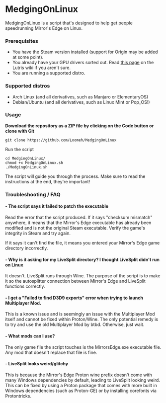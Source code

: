 # MedgingOnLinux
MedgingOnLinux is a script that's designed to help get people speedrunning Mirror's Edge on Linux.

### Prerequisites
- You have the Steam version installed (support for Origin may be added at some point).
- You already have your GPU drivers sorted out. Read [this page](https://github.com/lutris/docs/blob/master/InstallingDrivers.md) on the Lutris wiki if you aren't sure.
- You are running a supported distro.


### Supported distros
- Arch Linux (and all derivatives, such as Manjaro or ElementaryOS)
- Debian/Ubuntu (and all derivatives, such as Linux Mint or Pop_OS!)


### Usage
**Download the repository as a ZIP file by clicking on the Code button or clone with Git**
```
git clone https://github.com/Loomeh/MedgingOnLinux
```

Run the script
```
cd MedgingOnLinux/
chmod +x MedgingOnLinux.sh
./MedgingOnLinux.sh
```

The script will guide you through the process. Make sure to read the instructions at the end, they're important!


### Troubleshooting / FAQ
#### - The script says it failed to patch the executable
Read the error that the script produced. If it says "checksum mismatch" anywhere, it means that the Mirror's Edge executable has already been modified and is not the original Steam executable. Verify the game's integrity in Steam and try again.

If it says it can't find the file, it means you entered your Mirror's Edge game directory incorrectly.


#### - Why is it asking for my LiveSplit directory? I thought LiveSplit didn't run on Linux
It doesn't. LiveSplit runs through Wine. The purpose of the script is to make it so the autosplitter connection between Mirror's Edge and LiveSplit functions correctly.


#### - I get a "Failed to find D3D9 exports" error when trying to launch Multiplayer Mod.
This is a known issue and is seemingly an issue with the Multiplayer Mod itself and cannot be fixed within Proton/Wine. The only potential remedy is to try and use the old Multiplayer Mod by btbd. Otherwise, just wait.


#### - What mods can I use?
The only game file the script touches is the MirrorsEdge.exe executable file. Any mod that doesn't replace that file is fine.


#### - LiveSplit looks weird/glitchy
This is because the Mirror's Edge Proton wine prefix doesn't come with many Windows dependencies by default, leading to LiveSplit looking weird. This can be fixed by using a Proton package that comes with more built in Windows dependencies (such as Proton-GE) or by installing corefonts via Protontricks.